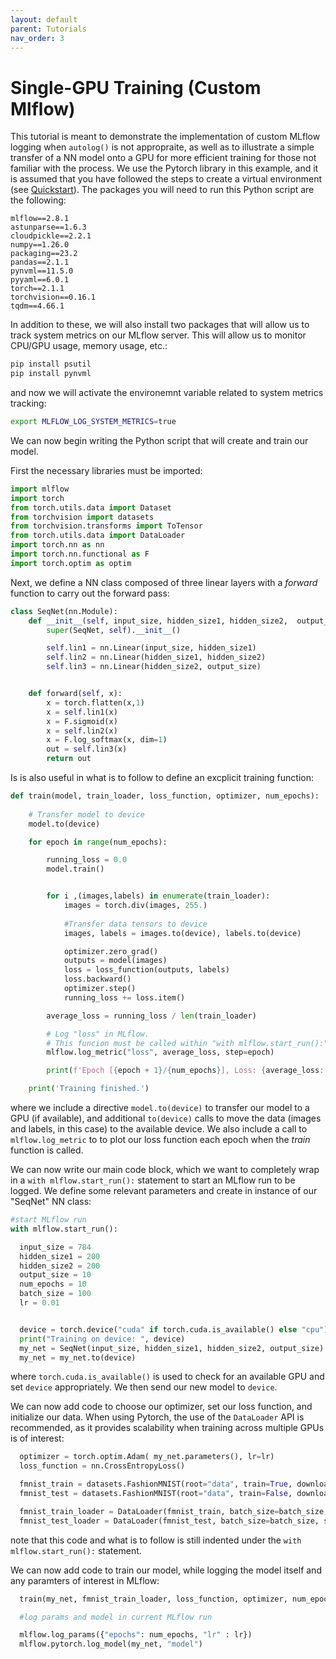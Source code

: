 ```yaml
---
layout: default
parent: Tutorials
nav_order: 3
---
```

Single-GPU Training (Custom Mlflow) 
============
This tutorial is meant to demonstrate the implementation of custom MLflow logging when `autolog()` is not appropraite, as well as to illustrate a simple transfer of a NN model onto a GPU for more efficient training for those not familiar with the process. We use the Pytorch library in this example, and it is assumed that you have followed the steps to create a virtual environment (see [Quickstart](https://docs.mltf.vu/quickstart.html)). The packages you will need to run this Python script are the following:
``` 
mlflow==2.8.1
astunparse==1.6.3
cloudpickle==2.2.1
numpy==1.26.0
packaging==23.2
pandas==2.1.1
pynvml==11.5.0
pyyaml==6.0.1
torch==2.1.1
torchvision==0.16.1
tqdm==4.66.1
```
In addition to these, we will also install two packages that will allow us to track system metrics on our MLflow server. This will allow us to monitor CPU/GPU usage, memory usage, etc.:
```bash
pip install psutil
pip install pynvml
```
and now we will activate the environemnt variable related to system metrics tracking:
```bash
export MLFLOW_LOG_SYSTEM_METRICS=true
```

We can now begin writing the Python script that will create and train our model.

First the necessary libraries must be imported:
```python
import mlflow
import torch
from torch.utils.data import Dataset
from torchvision import datasets
from torchvision.transforms import ToTensor
from torch.utils.data import DataLoader
import torch.nn as nn
import torch.nn.functional as F
import torch.optim as optim
```

Next, we define a NN class composed of three linear layers with a _forward_ function to carry out the forward pass:
```python
class SeqNet(nn.Module):
    def __init__(self, input_size, hidden_size1, hidden_size2,  output_size):
        super(SeqNet, self).__init__()

        self.lin1 = nn.Linear(input_size, hidden_size1)
        self.lin2 = nn.Linear(hidden_size1, hidden_size2)
        self.lin3 = nn.Linear(hidden_size2, output_size)


    def forward(self, x):
        x = torch.flatten(x,1)
        x = self.lin1(x)
        x = F.sigmoid(x)
        x = self.lin2(x)
        x = F.log_softmax(x, dim=1)
        out = self.lin3(x)
        return out

```

Is is also useful in what is to follow to define an excplicit training function:
```python
def train(model, train_loader, loss_function, optimizer, num_epochs):
    
    # Transfer model to device
    model.to(device)

    for epoch in range(num_epochs):

        running_loss = 0.0
        model.train()


        for i ,(images,labels) in enumerate(train_loader):
            images = torch.div(images, 255.)
    
            #Transfer data tensors to device
            images, labels = images.to(device), labels.to(device)

            optimizer.zero_grad()
            outputs = model(images)
            loss = loss_function(outputs, labels)
            loss.backward()
            optimizer.step()
            running_loss += loss.item()

        average_loss = running_loss / len(train_loader)

        # Log "loss" in MLflow. 
        # This funcion must be called within "with mlflow.start_run():" in main code
        mlflow.log_metric("loss", average_loss, step=epoch)

        print(f'Epoch [{epoch + 1}/{num_epochs}], Loss: {average_loss:.4f}')

    print('Training finished.')
```
where we include a directive `model.to(device)` to transfer our model to a GPU (if available), and additional `to(device)` calls to move the data (images and labels, in this case) to the available device. We also include a call to `mlflow.log_metric` to to plot our loss function each epoch when the _train_ function is called.

We can now write our main code block, which we want to completely wrap in a `with mlflow.start_run():` statement to start an MLflow run to be logged. We define some relevant parameters and create in instance of our "SeqNet" NN class:
```python
#start MLflow run
with mlflow.start_run():

  input_size = 784
  hidden_size1 = 200
  hidden_size2 = 200
  output_size = 10
  num_epochs = 10
  batch_size = 100
  lr = 0.01


  device = torch.device("cuda" if torch.cuda.is_available() else "cpu")
  print("Training on device: ", device)
  my_net = SeqNet(input_size, hidden_size1, hidden_size2, output_size)
  my_net = my_net.to(device)
```
where `torch.cuda.is_available()` is used to check for an available GPU and set `device` appropriately. We then send our new model to `device`. 

We can now add code to choose our optimizer, set our loss function, and initialize our data. When using Pytorch, the use of the `DataLoader` API is recommended, as it provides scalability when training across multiple GPUs is of interest:
```python
  optimizer = torch.optim.Adam( my_net.parameters(), lr=lr)
  loss_function = nn.CrossEntropyLoss()

  fmnist_train = datasets.FashionMNIST(root="data", train=True, download=True, transform=ToTensor())
  fmnist_test = datasets.FashionMNIST(root="data", train=False, download=True, transform=ToTensor())

  fmnist_train_loader = DataLoader(fmnist_train, batch_size=batch_size, shuffle=True)
  fmnist_test_loader = DataLoader(fmnist_test, batch_size=batch_size, shuffle=True)
```
note that this code and what is to follow is still indented under the `with mlflow.start_run():` statement.

We can now add code to train our model, while logging the model itself and any paramters of interest in MLflow:
```python
  train(my_net, fmnist_train_loader, loss_function, optimizer, num_epochs)

  #log params and model in current MLflow run

  mlflow.log_params({"epochs": num_epochs, "lr" : lr})
  mlflow.pytorch.log_model(my_net, "model")
``` 
